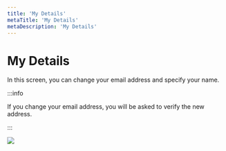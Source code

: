```yaml
---
title: 'My Details'
metaTitle: 'My Details'
metaDescription: 'My Details'
---
```


# My Details

In this screen, you can change your email address and specify your name.

:::info

If you change your email address, you will be asked to verify the new address.

:::

![](<https://cdn.appcircle.io/docs/assets/image (18).png>)
